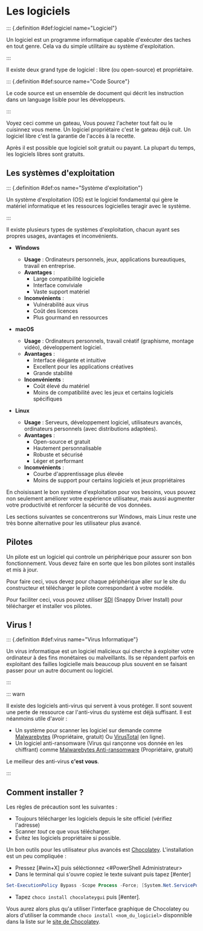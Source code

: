 # Les logiciels

::: {.definition #def:logiciel name="Logiciel"}

Un logiciel est un programme informatique capable d'exécuter des taches en tout genre. Cela va du simple utilitaire au système d'exploitation.

:::

Il existe deux grand type de logiciel : libre (ou open-source) et propriétaire.

::: {.definition #def:source name="Code Source"}

Le code source est un ensemble de document qui décrit les instruction dans un language lisible pour les développeurs.

:::

Voyez ceci comme un gateau, Vous pouvez l'acheter tout fait ou le cuisinnez vous meme. Un logiciel propriétaire c'est le gateau déjà cuit. Un logiciel libre c'est la garantie de l'accès à la recette. 

Après il est possible que logiciel soit gratuit ou payant. La plupart du temps, les logiciels libres sont gratuits.

## Les systèmes d'exploitation

::: {.definition #def:os name="Système d'exploitation"}

Un système d'exploitation (OS) est le logiciel fondamental qui gère le matériel informatique et les ressources logicielles teragir avec le système.

:::

Il existe plusieurs types de systèmes d'exploitation, chacun ayant ses propres usages, avantages et inconvénients.

* **Windows**
   * **Usage** : Ordinateurs personnels, jeux, applications bureautiques, travail en entreprise.
   * **Avantages** :
     - Large compatibilité logicielle
     - Interface conviviale
     - Vaste support matériel
   * **Inconvénients** :
     - Vulnérabilité aux virus
     - Coût des licences
     - Plus gourmand en ressources

* **macOS**
   * **Usage** : Ordinateurs personnels, travail créatif (graphisme, montage vidéo), développement logiciel.
   * **Avantages** :
     - Interface élégante et intuitive
     - Excellent pour les applications créatives
     - Grande stabilité
   * **Inconvénients** :
     - Coût élevé du matériel
     - Moins de compatibilité avec les jeux et certains logiciels spécifiques

* **Linux**
   * **Usage** : Serveurs, développement logiciel, utilisateurs avancés, ordinateurs personnels (avec distributions adaptées).
   * **Avantages** :
     - Open-source et gratuit
     - Hautement personnalisable
     - Robuste et sécurisé
     - Léger et performant
   * **Inconvénients** :
     - Courbe d'apprentissage plus élevée
     - Moins de support pour certains logiciels et jeux propriétaires

En choisissant le bon système d'exploitation pour vos besoins, vous pouvez non seulement améliorer votre expérience utilisateur, mais aussi augmenter votre productivité et renforcer la sécurité de vos données.

Les sections suivantes se concentrerons sur Windows, mais Linux reste une très bonne alternative pour les utilisateur plus avancé.

## Pilotes

Un pilote est un logiciel qui controle un périphérique pour assurer son bon fonctionnement. Vous devez faire en sorte que les bon pilotes sont installés et mis à jour.

Pour faire ceci, vous devez pour chaque périphérique aller sur le site du constructeur et télécharger le pilote correspondant à votre modèle.

Pour faciliter ceci, vous pouvez utiliser [SDI](https://sdi-tool.org/download/) (Snappy Driver Install) pour télécharger et installer vos pilotes.

## Virus !

::: {.definition #def:virus name="Virus Informatique"}

Un virus informatique est un logiciel malicieux qui cherche à exploiter votre ordinateur à des fins monétaires ou malveillants. Ils se répandent parfois en exploitant des failles logicielle mais beaucoup plus souvent en se faisant passer pour un autre document ou logiciel.

:::

::: warn

Il existe des logiciels anti-virus qui servent à vous protéger. Il sont souvent une perte de ressource car l'anti-virus du système est déjà suffisant. Il est néanmoins utile d'avoir :
* Un système pour scanner les logiciel sur demande comme [Malwarebytes](https://www.malwarebytes.com/fr/) (Propriétaire, gratuit) Ou [VirusTotal](https://www.virustotal.com/gui/home/upload) (en ligne).
* Un logiciel anti-ransomware (Virus qui rançonne vos donnée en les chiffrant) comme [Malwarebytes Anti-ransomware](https://www.malwarebytes.com/fr/solutions/ransomware-protection) (Propriétaire, gratuit)

Le meilleur des anti-virus **c'est vous**.

:::

## Comment installer ?

Les règles de précaution sont les suivantes :

* Toujours télécharger les logiciels depuis le site officiel (vérifiez l'adresse)
* Scanner *tout* ce que vous télécharger.
* Évitez les logiciels propriétaire si possible.

Un bon outils pour les utilisateur plus avancés est [Chocolatey](https://chocolatey.org/install#individual). L'installation est un peu compliquée :

* Pressez [#win+X] puis séléctionnez <#PowerShell Administrateur>
* Dans le terminal qui s'ouvre copiez le texte suivant puis tapez [#enter]
``` powershell
Set-ExecutionPolicy Bypass -Scope Process -Force; [System.Net.ServicePointManager]::SecurityProtocol = [System.Net.ServicePointManager]::SecurityProtocol -bor 3072; iex ((New-Object System.Net.WebClient).DownloadString('https://community.chocolatey.org/install.ps1'))
```
* Tapez `choco install chocolateygui` puis [#enter].

Vous aurez alors plus qu'a utiliser l'interface graphique de Chocolatey ou alors d'utiliser la commande `choco install <nom_du_logiciel>` disponnible dans la liste sur le [site de Chocolatey](https://community.chocolatey.org/packages).


